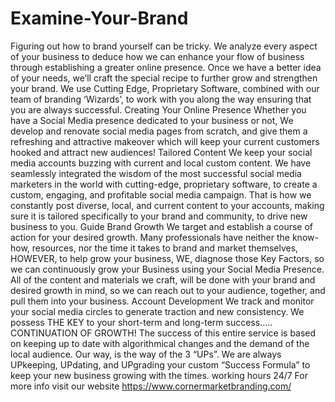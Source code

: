 # Examine-Your-Brand
Figuring out how to brand yourself can be tricky. We analyze every aspect of your business to deduce how we can enhance your flow of business through establishing a greater online presence. Once we have a better idea of your needs, we’ll craft the special recipe to further grow and strengthen your brand. We use Cutting Edge, Proprietary Software, combined with our team of branding ‘Wizards’, to work with you along the way ensuring that you are always successful. Creating Your Online Presence Whether you have a Social Media presence dedicated to your business or not, We develop and renovate social media pages from scratch, and give them a refreshing and attractive makeover which will keep your current customers hooked and attract new audiences! Tailored Content We keep your social media accounts buzzing with current and local custom content. We have seamlessly integrated the wisdom of the most successful social media marketers in the world with cutting-edge, proprietary software, to create a custom, engaging, and profitable social media campaign. That is how we constantly post diverse, local, and current content to your accounts, making sure it is tailored specifically to your brand and community, to drive new business to you. Guide Brand Growth We target and establish a course of action for your desired growth. Many professionals have neither the know-how, resources, nor the time it takes to brand and market themselves, HOWEVER, to help grow your business, WE, diagnose those Key Factors, so we can continuously grow your Business using your Social Media Presence. All of the content and materials we craft, will be done with your brand and desired growth in mind, so we can reach out to your audience, together, and pull them into your business. Account Development We track and monitor your social media circles to generate traction and new consistency. We possess THE KEY to your short-term and long-term success….. CONTINUATION OF GROWTH! The success of this entire service is based on keeping up to date with algorithmical changes and the demand of the local audience. Our way, is the way of the 3 “UPs”. We are always UPkeeping, UPdating, and UPgrading your custom “Success Formula” to keep your new business growing with the times. working hours 24/7 For more info visit our  website https://www.cornermarketbranding.com/
